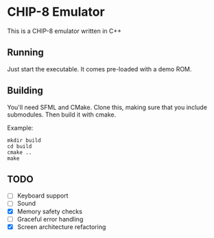 # CHIP-8 Emulator

This is a CHIP-8 emulator written in C++

## Running

Just start the executable. It comes pre-loaded with a demo ROM. 

## Building

You'll need SFML and CMake. Clone this, making sure that you include submodules. Then build it with cmake.

Example:
```shell
mkdir build
cd build
cmake ..
make
```
## TODO
- [ ] Keyboard support
- [ ] Sound
- [x] Memory safety checks
- [ ] Graceful error handling
- [x] Screen architecture refactoring